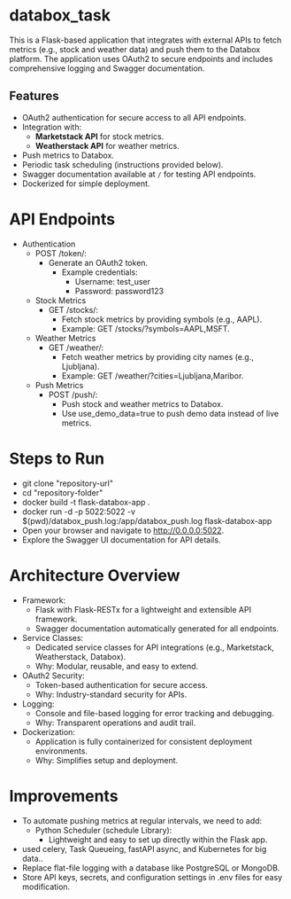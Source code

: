 # databox_task

This is a Flask-based application that integrates with external APIs to fetch metrics (e.g., stock and weather data) and push them to the Databox platform. The application uses OAuth2 to secure endpoints and includes comprehensive logging and Swagger documentation.

## **Features**
- OAuth2 authentication for secure access to all API endpoints.
- Integration with:
  - **Marketstack API** for stock metrics.
  - **Weatherstack API** for weather metrics.
- Push metrics to Databox.
- Periodic task scheduling (instructions provided below).
- Swagger documentation available at `/` for testing API endpoints.
- Dockerized for simple deployment.


# API Endpoints

- Authentication
    - POST /token/:
        - Generate an OAuth2 token.
          - Example credentials:
            - Username: test_user
            - Password: password123
  - Stock Metrics
    - GET /stocks/:
      - Fetch stock metrics by providing symbols (e.g., AAPL).
      - Example: GET /stocks/?symbols=AAPL,MSFT.
  - Weather Metrics
    - GET /weather/:
      - Fetch weather metrics by providing city names (e.g., Ljubljana).
      - Example: GET /weather/?cities=Ljubljana,Maribor.
  - Push Metrics
    - POST /push/:
      - Push stock and weather metrics to Databox.
      - Use use_demo_data=true to push demo data instead of live metrics.
     
# Steps to Run

- git clone "repository-url"
- cd "repository-folder"
- docker build -t flask-databox-app .
- docker run -d -p 5022:5022 -v $(pwd)/databox_push.log:/app/databox_push.log flask-databox-app
- Open your browser and navigate to http://0.0.0.0:5022.
- Explore the Swagger UI documentation for API details.

# Architecture Overview

- Framework:
  - Flask with Flask-RESTx for a lightweight and extensible API framework.
  - Swagger documentation automatically generated for all endpoints.
- Service Classes:
  - Dedicated service classes for API integrations (e.g., Marketstack, Weatherstack, Databox).
  - Why: Modular, reusable, and easy to extend.
- OAuth2 Security:
  - Token-based authentication for secure access.
  - Why: Industry-standard security for APIs.
- Logging:
  - Console and file-based logging for error tracking and debugging.
  - Why: Transparent operations and audit trail.
- Dockerization:
  - Application is fully containerized for consistent deployment environments.
  - Why: Simplifies setup and deployment.

# Improvements

- To automate pushing metrics at regular intervals, we need to add:
  - Python Scheduler (schedule Library):
      - Lightweight and easy to set up directly within the Flask app.
- used celery, Task Queueing, fastAPI async, and Kubernetes for big data..
- Replace flat-file logging with a database like PostgreSQL or MongoDB.
- Store API keys, secrets, and configuration settings in .env files for easy modification.
